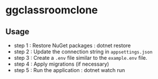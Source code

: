 # ggclassroomclone

## Usage

  - step 1 : Restore NuGet packages : dotnet restore
  - step 2 : Update the connection string in `appsettings.json`
  - step 3 : Create a `.env` file similar to the `example.env` file.
  - step 4 : Apply migrations (if necessary)
  - step 5 : Run the application : dotnet watch run
